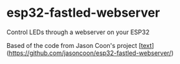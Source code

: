 # esp32-fastled-webserver

Control LEDs through a webserver on your ESP32

Based of the code from Jason Coon's project [[text](https://github.com/jasoncoon/esp32-fastled-webserver/)](https://github.com/jasoncoon/esp32-fastled-webserver/)
